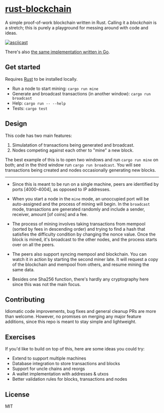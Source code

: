 # [rust-blockchain](https://lalot.ai/simple-blockchain-written-in-rust)

A simple proof-of-work blockchain written in Rust. Calling it a *blockchain* is a stretch; this is purely a playground for messing around with code and ideas.

[![asciicast](https://asciinema.org/a/307048.svg)](https://asciinema.org/a/307048)

There's also [the same implementation written in Go](https://github.com/lalotai/go-blockchain).

## Get started

Requires [Rust](https://www.rust-lang.org/) to be installed locally.

- Run a node to start mining: `cargo run mine`
- Generate and broadcast transactions (in another window): `cargo run broadcast`
- Help: `cargo run -- --help`
- Tests: `cargo test`

## Design

This code has two main features:

1. Simulatation of transactions being generated and broadcast.
1. Nodes competing against each other to "mine" a new block.

The best example of this is to open two windows and run `cargo run mine` on both; and in the third window run `cargo run broadcast`. You will see transactions being created and nodes occasionally generating new blocks.

---

- Since this is meant to be run on a single machine, peers are identified by ports [4000-4004], as opposed to IP addresses.

- When you start a node in the `mine` mode, an unoccupied port will be auto-assigned and the process of mining will begin. In the `broadcast` mode, transactions are generated randomly and include a sender, receiver, amount [of coins] and a fee.

- The process of mining involves taking transactions from mempool (sorted by fees in descending order) and trying to find a hash that satisfies the difficulty condition by changing the nonce value. Once the block is mined, it's broadcast to the other nodes, and the process starts over on all the peers.

- The peers also support syncing mempool and blockchain. You can watch it in action by starting the second miner late. It will request a copy of the blockchain and mempool from others, and resume mining the same data.

- Besides one Sha256 function, there's hardly any cryptography here since this was not the main focus.

## Contributing

Idiomatic code improvements, bug fixes and general cleanup PRs are more than welcome. However, no promises on merging any major feature additions, since this repo is meant to stay simple and lightweight.

## Exercises

If you'd like to build on top of this, here are some ideas you could try:

- Extend to support multiple machines
- Database integration to store transactions and blocks
- Support for uncle chains and reorgs
- A wallet implementation with addresses & utxos
- Better validation rules for blocks, transactions and nodes

## License

MIT
